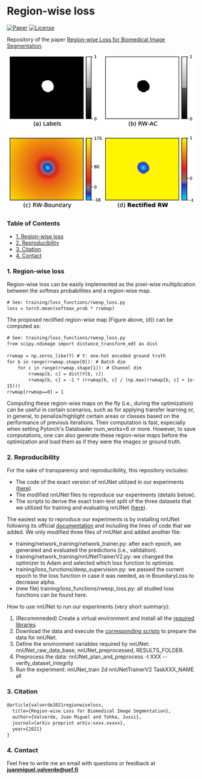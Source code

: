 Region-wise loss
======================

[![Paper](https://img.shields.io/badge/arxiv-xxxx.xxxxx-blue)](https://www.google.com)
[![License](https://img.shields.io/badge/license-MIT-green)](https://github.com/jmlipman/RegionWiseLoss/blob/main/LICENSE)

Repository of the paper [Region-wise Loss for Biomedical Image Segmentation](https://www.google.com).

![RWMaps](rwmaps.png "Region-wise maps")

### Table of Contents
* [1. Region-wise loss](#1-region-wise-loss)
* [2. Reproducibility](#2-reproducibility)
* [3. Citation](#3-citation)
* [4. Contact](#4-contact)

### 1. Region-wise loss
Region-wise loss can be easily implemented as the pixel-wise multiplication between the softmax probabilities and a region-wise map.

```
# See: training/loss_functions/rwexp_loss.py
loss = torch.mean(softmax_prob * rrwmap)
```

The proposed rectified region-wise map (Figure above, (d)) can be computed as:

```
# See: training/loss_functions/rwexp_loss.py
from scipy.ndimage import distance_transform_edt as dist

rrwmap = np.zeros_like(Y) # Y: one-hot encoded ground truth
for b in range(rrwmap.shape[0]): # Batch dim
    for c in range(rrwmap.shape[1]): # Channel dim
        rrwmap[b, c] = dist(Y[b, c]) 
        rrwmap[b, c] = -1 * (rrwmap[b, c] / (np.max(rrwmap[b, c] + 1e-15)))
rrwmap[rrwmap==0] = 1 
```

Computing these region-wise maps on the fly (i.e., during the optimization) can be useful in certain scenarios, such as for applying transfer learning or, in general, to penalize/highlight certain areas or classes based on the performance of previous iterations. Their computation is fast, especially when setting  Pytorch's Dataloader num_works=6 or more. However, to save computations, one can also generate these region-wise maps before the optimization and load them as if they were the images or ground truth.

### 2. Reproducibility
For the sake of transparency and reproducibility, this repository includes:
* The code of the exact version of nnUNet utilized in our experiments ([here](https://github.com/jmlipman/RegionWiseLoss/tree/main/nnUNet)).
* The modified nnUNet files to reproduce our experiments (details below).
* The scripts to derive the exact train-test split of the three datasets that we utilized for training and evaluating nnUNet ([here](https://github.com/jmlipman/RegionWiseLoss/tree/main/datasplits)).

The easiest way to reproduce our experiments is by installing nnUNet following its official [documentation](https://github.com/MIC-DKFZ/nnUNet/) and including the lines of code that we added. We only modified three files of nnUNet and added another file:
* training/network_training/network_trainer.py: after each epoch, we generated and evaluated the predictions (i.e., validation).
* training/network_training/nnUNetTrainerV2.py: we changed the optimizer to Adam and selected which loss function to optimize.
* training/loss_functions/deep_supervision.py: we passed the current epoch to the loss function in case it was needed, as in BoundaryLoss to decrease alpha.
* (new file) training/loss_functions/rwexp_loss.py: all studied loss functions can be found here.

How to use nnUNet to run our experiments (very short summary):
1. (Recommneded) Create a virtual environment and install all the [required libraries](https://github.com/jmlipman/RegionWiseLoss/blob/main/nnUNet/requirements.txt)
2. Download the data and execute the [corresponding scripts](https://github.com/jmlipman/RegionWiseLoss/tree/main/datasplits) to prepare the data for nnUNet.
3. Define the environment variables required by nnUNet: nnUNet_raw_data_base, nnUNet_preprocessed, RESULTS_FOLDER.
4. Preprocess the data: nnUNet_plan_and_preprocess -t XXX --verify_dataset_integrity
5. Run the experiment: nnUNet_train 2d nnUNetTrainerV2 TaskXXX_NAME all 


### 3. Citation
```
@article{valverde2021regionwiseloss,
  title={Region-wise Loss for Biomedical Image Segmentation},
  author={Valverde, Juan Miguel and Tohka, Jussi},
  journal={arXiv preprint arXiv:xxxx.xxxxx},
  year={2021}
}
```

### 4. Contact
Feel free to write me an email with questions or feedback at **juanmiguel.valverde@uef.fi**
